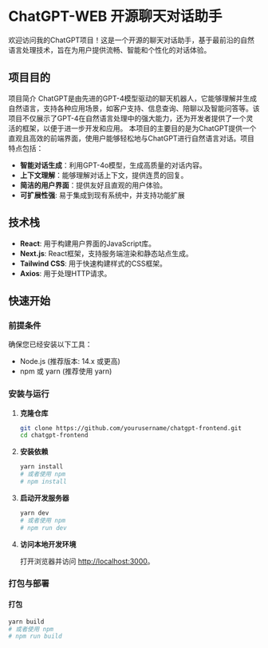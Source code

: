 
# ChatGPT-WEB 开源聊天对话助手

欢迎访问我的ChatGPT项目！这是一个开源的聊天对话助手，基于最前沿的自然语言处理技术，旨在为用户提供流畅、智能和个性化的对话体验。

## 项目目的
项目简介
ChatGPT是由先进的GPT-4模型驱动的聊天机器人，它能够理解并生成自然语言，支持各种应用场景，如客户支持、信息查询、陪聊以及智能问答等。该项目不仅展示了GPT-4在自然语言处理中的强大能力，还为开发者提供了一个灵活的框架，以便于进一步开发和应用。
本项目的主要目的是为ChatGPT提供一个直观且高效的前端界面，使用户能够轻松地与ChatGPT进行自然语言对话。项目特点包括：

- **智能对话生成**：利用GPT-4o模型，生成高质量的对话内容。
- **上下文理解**：能够理解对话上下文，提供连贯的回复。
- **简洁的用户界面**：提供友好且直观的用户体验。
- **可扩展性强**: 易于集成到现有系统中，并支持功能扩展

## 技术栈

- **React**: 用于构建用户界面的JavaScript库。
- **Next.js**: React框架，支持服务端渲染和静态站点生成。
- **Tailwind CSS**: 用于快速构建样式的CSS框架。
- **Axios**: 用于处理HTTP请求。

## 快速开始

### 前提条件

确保您已经安装以下工具：

- Node.js (推荐版本: 14.x 或更高)
- npm 或 yarn (推荐使用 yarn)

### 安装与运行

1. **克隆仓库**
    ```bash
    git clone https://github.com/yourusername/chatgpt-frontend.git
    cd chatgpt-frontend
    ```

2. **安装依赖**
    ```bash
    yarn install
    # 或者使用 npm
    # npm install
    ```

3. **启动开发服务器**
    ```bash
    yarn dev
    # 或者使用 npm
    # npm run dev
    ```

4. **访问本地开发环境**

    打开浏览器并访问 [http://localhost:3000](http://localhost:3000)。

### 打包与部署

#### 打包
```bash
yarn build
# 或者使用 npm
# npm run build
